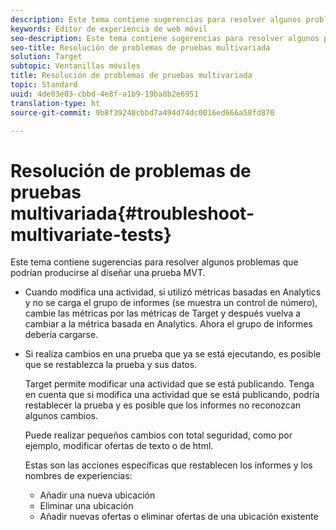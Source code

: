 ```yaml
---
description: Este tema contiene sugerencias para resolver algunos problemas que podrían producirse al diseñar una prueba MVT.
keywords: Editor de experiencia de web móvil
seo-description: Este tema contiene sugerencias para resolver algunos problemas que podrían producirse al diseñar una prueba MVT.
seo-title: Resolución de problemas de pruebas multivariada
solution: Target
subtopic: Ventanillas móviles
title: Resolución de problemas de pruebas multivariada
topic: Standard
uuid: 4de03e03-cbbd-4e8f-a1b9-19ba8b2e6951
translation-type: ht
source-git-commit: 9b8f39240cbbd7a494d74dc0016ed666a58fd870

---
```



# Resolución de problemas de pruebas multivariada{#troubleshoot-multivariate-tests}

Este tema contiene sugerencias para resolver algunos problemas que podrían producirse al diseñar una prueba MVT.

* Cuando modifica una actividad, si utilizó métricas basadas en Analytics y no se carga el grupo de informes (se muestra un control de número), cambie las métricas por las métricas de Target y después vuelva a cambiar a la métrica basada en Analytics. Ahora el grupo de informes debería cargarse.
* Si realiza cambios en una prueba que ya se está ejecutando, es posible que se restablezca la prueba y sus datos.

   Target permite modificar una actividad que se está publicando. Tenga en cuenta que si modifica una actividad que se está publicando, podría restablecer la prueba y es posible que los informes no reconozcan algunos cambios.

   Puede realizar pequeños cambios con total seguridad, como por ejemplo, modificar ofertas de texto o de html.

   Estas son las acciones específicas que restablecen los informes y los nombres de experiencias:

   * Añadir una nueva ubicación
   * Eliminar una ubicación
   * Añadir nuevas ofertas o eliminar ofertas de una ubicación existente

